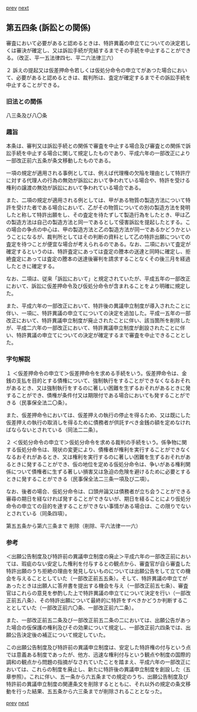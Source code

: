 [prev](/specific/markdowns/特許法/077_Mp-Ch_3-At_53.md)
[next](/specific/markdowns/特許法/079_Mp-Ch_3_2-At_64.md)
## 第五四条 (訴訟との関係)
審査において必要があると認めるときは、特許異義の申立てについての決定若しくは審決が確定し、又は訴訟手続が完結するまでその手続を中止することができる。（改正、平一五法律四七、平二六法律三六）

２ 訴えの提起又は仮差押命令若しくは仮処分命令の申立てがあつた場合において、必要があると認めるときは、裁判所は、査定が確定するまでその訴訟手続を中止することができる。


### 旧法との関係
八三条及び八〇条

### 趣旨
本条は、審判又は訴訟手続との関係で審査を中止する場合及び審査との関係で訴訟手続を中止する場合に関して規定したものであり、平成六年の一部改正により一部改正前六五条が条文移動したものである。

一項の規定が適用される事例としては、例えば代理権の欠陥を理由として特許庁に対する代理人の行為の無効が訴訟において争われている場合や、特許を受ける権利の譲渡の無効が訴訟において争われている場合である。

また、二項の規定が適用される例としては、甲がある物質の製造方法について特許を受けた者である場合において、乙がその物質についての別の製造方法を発明したと称して特許出願をし、その査定を待たずして製造行為をしたとき、甲は乙の製造方法は自己の製造方法と同一であるとして侵害訴訟を提起したとする。この場合の争点の中心は、甲の製造方法と乙の製造方法が同一であるかどうかということになるが、裁判所としてはその判断の資料として乙の特許出願についての査定を待つことが便宜な場合が考えられるのである。なお、二項において査定が確定するというのは、特許査定にあっては査定の謄本の送達と同時に確定し、拒絶査定にあっては査定の謄本の送達後審判を請求することなくその後三月を経過したときに確定する。

なお、二項は、従来「訴訟において」と規定されていたが、平成五年の一部改正において、訴訟に仮差押命令及び仮処分命令が含まれることをより明確に規定した。

また、平成六年の一部改正において、特許後の異議申立制度が導入されたことに伴い、一項に、特許異議の申立てについての決定を追加した。平成一五年の一部改正において、特許異議申立制度が廃止されたことに伴い、該当箇所を削除したが、平成二六年の一部改正において、特許異議申立制度が創設されたことに伴い、特許異議の申立てについての決定が確定するまで審査を中止できることとした。


### 字句解説
１ ＜仮差押命令の申立て＞仮差押命令を求める手続をいう。仮差押命令は、金銭の支払を目的とする債権について、強制執行をすることができなくなるおそれがあるとき、又は強制執行をするのに著しい困難を生ずるおそれがあるときに発することができ、債権が条件付又は期限付である場合においても発することができる（民事保全法二〇条）。

また、仮差押命令においては、仮差押えの執行の停止を得るため、又は既にした仮差押えの執行の取消しを得るために債務者が供託すべき金銭の額を定めなければならないとされている（同法二二条）。

２ ＜仮処分命令の申立て＞仮処分命令を求める裁判の手続をいう。係争物に関する仮処分命令は、現状の変更により、債権者が権利を実行することができなくなるおそれがあるとき、又は権利を実行するのに著しい困難を生ずるおそれがあるときに発することができ、仮の地位を定める仮処分命令は、争いがある権利関係について債権者に生ずる著しい損害又は急迫の危険を避けるために必要とするときに発することができる（民事保全法二三条一項及び二項）。

なお、後者の場合、仮処分命令は、口頭弁論又は債務者が立ち会うことができる審尋の期日を経なければ発することができないが、期日を経ることにより仮処分命令の申立ての目的を達することができない事情がある場合は、この限りでないとされている（同条四項）。

第五五条から第六三条まで 削除（削除、平六法律一一六）


### 参考
＜出願公告制度及び特許前の異議申立制度の廃止＞平成六年の一部改正前においては、瑕疵のない安定した権利を付与するとの観点から、審査官が自ら審査した特許出願のうち拒絶の理由を発見しないものについては出願公告をして立ての機会を与えることとしていた（一部改正前五五条）。そして、特許異議の申立てがあったときは出願人に答弁書を提出する機会を与え（一部改正前五七条）、審査官はこれらの意見を参酌した上で特許異議の申立てについて決定を行い（一部改正前五八条）、その特許出願について最終的に特許をすべきかどうか判断することとしていた（一部改正前六〇条、一部改正前六二条）。

また、一部改正前五二条及び一部改正前五二条の二においては、出願公告があった場合の仮保護の権利及びその効果について規定し、一部改正前六四条では、出願公告決定後の補正について規定していた。

この出願公告制度及び特許前の異議申立制度は、安定した特許権の付与という点では意義ある制度であったが、他方、迅速な権利付与という観点や制度の国際的調和の観点から問題の指摘がなされていたことを踏まえ、平成六年の一部改正においては、これらの制度を廃止し、新たに特許後の異議申立制度を創設した（五章参照）。これに伴い、五一条から六五条までの規定のうち、出願公告制度及び特許前の異議申立制度の関連条文を削除するとともに、それ以外の規定の条文移動を行った結果、五五条から六三条までが削除されることとなった。


[prev](/specific/markdowns/特許法/077_Mp-Ch_3-At_53.md)
[next](/specific/markdowns/特許法/079_Mp-Ch_3_2-At_64.md)